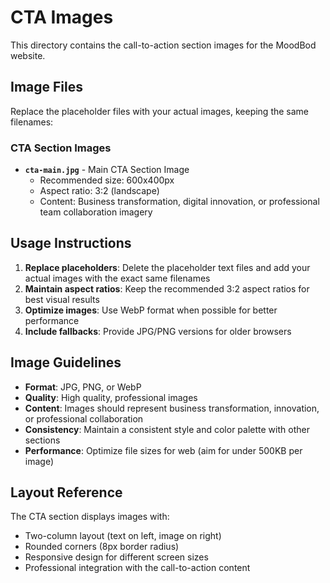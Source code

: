 # CTA Images

This directory contains the call-to-action section images for the MoodBod website.

## Image Files

Replace the placeholder files with your actual images, keeping the same filenames:

### CTA Section Images

- **`cta-main.jpg`** - Main CTA Section Image
  - Recommended size: 600x400px
  - Aspect ratio: 3:2 (landscape)
  - Content: Business transformation, digital innovation, or professional team collaboration imagery

## Usage Instructions

1. **Replace placeholders**: Delete the placeholder text files and add your actual images with the exact same filenames
2. **Maintain aspect ratios**: Keep the recommended 3:2 aspect ratios for best visual results
3. **Optimize images**: Use WebP format when possible for better performance
4. **Include fallbacks**: Provide JPG/PNG versions for older browsers

## Image Guidelines

- **Format**: JPG, PNG, or WebP
- **Quality**: High quality, professional images
- **Content**: Images should represent business transformation, innovation, or professional collaboration
- **Consistency**: Maintain a consistent style and color palette with other sections
- **Performance**: Optimize file sizes for web (aim for under 500KB per image)

## Layout Reference

The CTA section displays images with:

- Two-column layout (text on left, image on right)
- Rounded corners (8px border radius)
- Responsive design for different screen sizes
- Professional integration with the call-to-action content
